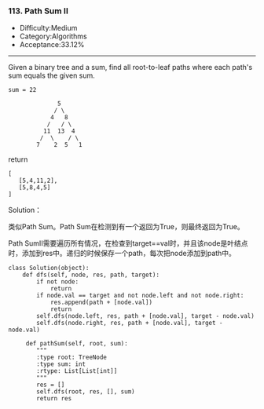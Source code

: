 ### 113. Path Sum II

- Difficulty:Medium
- Category:Algorithms
- Acceptance:33.12%

------

Given a binary tree and a sum, find all root-to-leaf paths where each path's sum equals the given sum.

 

```
sum = 22
```

```
              5
             / \
            4   8
           /   / \
          11  13  4
         /  \    / \
        7    2  5   1

```

return

```
[
   [5,4,11,2],
   [5,8,4,5]
]
```

Solution：

类似Path Sum。Path Sum在检测到有一个返回为True，则最终返回为True。

Path SumII需要遍历所有情况，在检查到target==val时，并且该node是叶结点时，添加到res中。递归的时候保存一个path，每次把node添加到path中。​		

    class Solution(object):
        def dfs(self, node, res, path, target):
            if not node:
                return
            if node.val == target and not node.left and not node.right:
                res.append(path + [node.val])
                return
            self.dfs(node.left, res, path + [node.val], target - node.val)
            self.dfs(node.right, res, path + [node.val], target - node.val)
            
         def pathSum(self, root, sum):
            """
            :type root: TreeNode
            :type sum: int
            :rtype: List[List[int]]
            """
            res = []
            self.dfs(root, res, [], sum)
            return res

​    